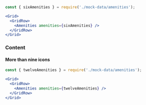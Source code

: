 ```jsx
const { sixAmenities } = require('./mock-data/amenities');

<Grid>
  <GridRow>
    <Amenities amenities={sixAmenities} />
  </GridRow>
</Grid>
```

### Content

#### More than nine icons

```jsx
const { twelveAmenities } = require('./mock-data/amenities');

<Grid>
  <GridRow>
    <Amenities amenities={twelveAmenities} />
  </GridRow>
</Grid>
```
